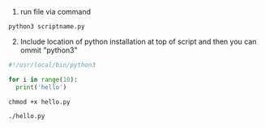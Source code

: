 1. run file via command
```
python3 scriptname.py
```
2. Include location of python installation at top of script and then you can ommit "python3"
```py
#!/usr/local/bin/python3

for i in range(10):
  print('hello')
```
```
chmod +x hello.py
```
```
./hello.py
```
